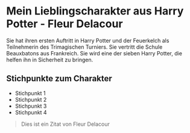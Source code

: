 # Mein Lieblingscharakter aus Harry Potter - Fleur Delacour

Sie hat ihren ersten Auftritt in Harry Potter und der Feuerkelch als Teilnehmerin des Trimagischen Turniers.
Sie vertritt die Schule Beauxbatons aus Frankreich. Sie wird eine der sieben Harry Potter, die helfen ihn in Sicherheit zu bringen. 

## Stichpunkte zum Charakter

* Stichpunkt 1
* Stichpunkt 2
* Stichpunkt 3
* Stichpunkt 4

> Dies ist ein
> Zitat von Fleur Delacour

